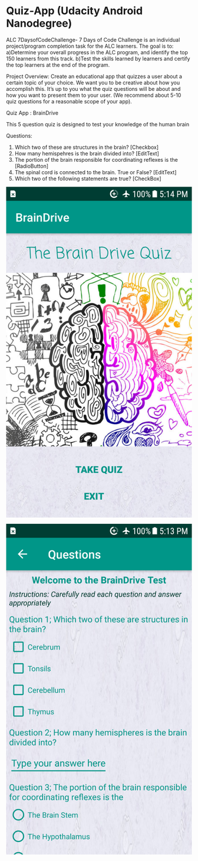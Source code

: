 # Quiz-App (Udacity Android Nanodegree)

ALC 7DaysofCodeChallenge- 7 Days of Code Challenge is an individual project/program completion task for the ALC learners. The goal is to: 
a)Determine your overall progress in the ALC program, and identify the top 150 learners from this track.
b)Test the skills learned by learners and certify the top learners at the end of the program.

Project Overview: Create an educational app that quizzes a user about a certain topic of your choice. We want you to be creative about how you accomplish this. It’s up to you what the quiz questions will be about and how you want to present them to your user. (We recommend about 5-10 quiz questions for a reasonable scope of your app).

Quiz App : BrainDrive

This 5 question quiz is designed to test your knowledge of the human brain

Questions:
1. Which two of these are structures in the brain? [Checkbox]
2. How many hemispehres is the brain divided into? [EditText]
3. The portion of the brain responsible for coordinating reflexes is the [RadioButton]
4. The spinal cord is connected to the brain. True or False? [EditText]
5. Which two of the following statements are true? [CheckBox]

![Alt text](https://github.com/Kufo2018/BrainDrive/blob/master/app/Screenshot1.png?raw=true "Optional Title")

![Alt text](https://github.com/Kufo2018/BrainDrive/blob/master/app/Screenshot2.png?raw=true "Optional Title")
